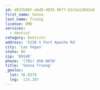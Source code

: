 ```yaml
---
id: d937b90f-ebd9-4035-9677-62c5a138d2e8
first_name: Vanna
last_name: Truong
license: DMD
services:
  - dentist
category: Dentists
address: '5130 S Fort Apache Rd'
city: 'Las Vegas'
state: NV
zip: '89148'
phone: '(702) 450-0070'
title: 'Vanna Truong'
_geoloc:
  lat: 36.0379
  lng: -115.297
---
```

